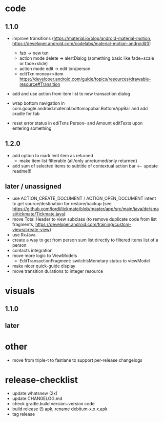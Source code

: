 # code
## 1.1.0
- improve transitions (https://material.io/blog/android-material-motion, https://developer.android.com/codelabs/material-motion-android#0)
  - fab -> new txn
  - action mode delete -> alertDialog (something basic like fade+scale or fade+slide)
  - action mode edit -> edit txn/person
  - editTxn money<>item https://developer.android.com/guide/topics/resources/drawable-resource#Transition
  
- add and use action from item list to new transaction dialog
- wrap bottom navigation in com.google.android.material.bottomappbar.BottomAppBar and add cradle for fab
- reset error status in ediTxns Person- and Amount editTexts upon entering something

## 1.2.0
- add option to mark lent item as returned
  - make item list filterable (all/only unreturned/only returned)
- add sum of selected items to subtitle of contextual action bar <-- update readme!!!
  
## later / unassigned
- use ACTION_CREATE_DOCUMENT / ACTION_OPEN_DOCUMENT intent to get source/destination for restore/backup (see https://github.com/lordi/tickmate/blob/master/app/src/main/java/de/smasi/tickmate/Tickmate.java)
- move Total Header to view subclass (to remove duplicate code from list fragments, https://developer.android.com/training/custom-views/create-view)
- use RxJava
- create a way to get from person sum list directly to filtered items list of a person
- contacts integration
- move more logic to ViewModels
  - EditTransactionFragment: switchIsMonetary status to viewModel
- make nicer quick-guide display
- move transition durations to integer resource

# visuals
## 1.1.0
## later

# other
- move from triple-t to fastlane  to support per-release changelogs


# release-checklist
- update whatsnew (2x)
- update CHANGELOG.md
- check gradle.build version+version code
- build release (!) apk, rename debitum-x.x.x.apk
- tag release
